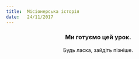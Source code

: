 ```yaml
---
title:  Місіонерська історія
date:   24/11/2017
---
```


### <center>Ми готуємо цей урок.</center>
<center>Будь ласка, зайдіть пізніше.</center>